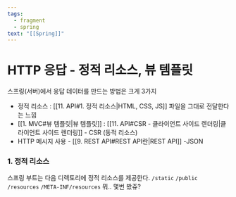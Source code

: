 ```yaml
---
tags:
  - fragment
  - spring
text: "[[Spring]]"
---
```


# HTTP 응답 - 정적 리소스, 뷰 템플릿

스프링(서버)에서 응답 데이터를 만드는 방법은 크게 3가지 
- 정적 리소스 : [[11. API#1. 정적 리소스|HTML, CSS, JS]] 파일을 그대로 전달한다는 느낌
- [[1.  MVC#뷰 템플릿|뷰 템플릿]] : [[11. API#CSR - 클라이언트 사이드 렌더링|클라이언트 사이드 렌더링]] - CSR (동적 리소스)
- HTTP 메시지 사용 - [[9. REST API#REST API란|REST API]] -JSON

### 1. 정적 리소스
스프링 부트는 다음 디렉토리에 정적 리소스를 제공한다.
`/static` `/public` `/resources` `/META-INF/resources`
뭐.. 몇번 봤쥬?

